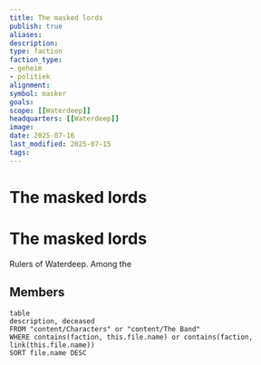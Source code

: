 ```yaml
---
title: The masked lords
publish: true
aliases: 
description: 
type: faction
faction_type:
- geheim
- politiek
alignment: 
symbol: masker
goals:
scope: [[Waterdeep]]
headquarters: [[Waterdeep]]
image: 
date: 2025-07-16
last_modified: 2025-07-15
tags: 
---
```

# The masked lords

# The masked lords
Rulers of Waterdeep. Among the 

## Members
```dataview
table
description, deceased
FROM "content/Characters" or "content/The Band"
WHERE contains(faction, this.file.name) or contains(faction, link(this.file.name))
SORT file.name DESC
```